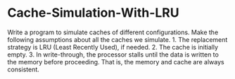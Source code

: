 # Cache-Simulation-With-LRU
Write a program to simulate caches of different configurations. Make the following assumptions about all the caches we simulate. 1. The replacement strategy is LRU (Least Recently Used), if needed. 2. The cache is initially empty. 3. In write-through, the processor stalls until the data is written to the memory before proceeding. That is, the memory and cache are always consistent.
